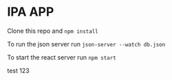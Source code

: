 # IPA APP 

Clone this repo and `npm install`

To run the json server run `json-server --watch db.json` 

To start the react server run `npm start` 

test 123